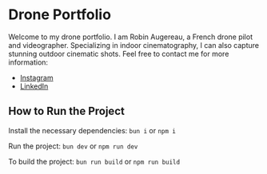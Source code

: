 # Drone Portfolio

Welcome to my drone portfolio. I am Robin Augereau, a French drone pilot and videographer. Specializing in indoor cinematography, I can also capture stunning outdoor cinematic shots. Feel free to contact me for more information:

- [Instagram](https://www.instagram.com/droninside)
- [LinkedIn](https://www.linkedin.com/in/robin-augereau/)

## How to Run the Project

Install the necessary dependencies:
`bun i` or `npm i`

Run the project:
`bun dev` or `npm run dev`

To build the project:
`bun run build` or `npm run build`
